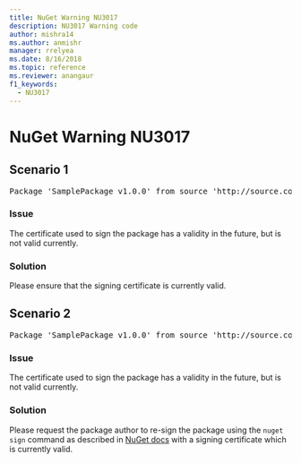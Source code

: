 ```yaml
---
title: NuGet Warning NU3017
description: NU3017 Warning code
author: mishra14
ms.author: anmishr
manager: rrelyea
ms.date: 8/16/2018
ms.topic: reference
ms.reviewer: anangaur
f1_keywords:
  - NU3017
---
```


# NuGet Warning NU3017

## Scenario 1

<pre>Package 'SamplePackage v1.0.0' from source 'http://source.com/index.json': The signing certificate is not yet valid.</pre>

### Issue

The certificate used to sign the package has a validity in the future, but is not valid currently.


### Solution

Please ensure that the signing certificate is currently valid.



## Scenario 2

<pre>Package 'SamplePackage v1.0.0' from source 'http://source.com/index.json': The primary signature's certificate is not yet valid.</pre>

### Issue

The certificate used to sign the package has a validity in the future, but is not valid currently.


### Solution

Please request the package author to re-sign the package using the `nuget sign` command as described in [NuGet docs](https://docs.microsoft.com/en-us/nuget/create-packages/sign-a-package) with a signing certificate which is currently valid.


